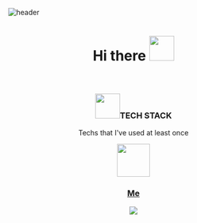 ![header](https://capsule-render.vercel.app/api?type=waving&color=gradient&height=250&section=header&text=NOAHKIM&fontSize=90)
<h1 align="center">Hi there <img src="https://media.giphy.com/media/hvRJCLFzcasrR4ia7z/giphy.gif" width="50px"></h1>
 <br>
<h3 align="center"><img src="https://media.giphy.com/media/WUlplcMpOCEmTGBtBW/giphy.gif" width="50">TECH STACK</h2>
<p align="center"> Techs that I've used at least once </p>
<p align="center">
  </code>  
    </a> 
<a href="https://www.java.com/ko/" target="_blank"> <img width="66px" src="https://cdn.jsdelivr.net/gh/devicons/devicon/icons/java/java-original.svg"/></code>  
<h3 align="center">  Me </h3>
<p align="center">
  <a href="mailto:noa2006@naver.com"><img src="https://img.shields.io/badge/Gmail-d14836?style=flat-square&logo=Gmail&logoColor=white&link=viliketh1s98@naver.com"/></a>
</p>
<br>

